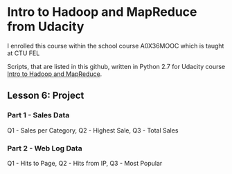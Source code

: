 # Intro to Hadoop and MapReduce from Udacity
I enrolled this course within the school course A0X36MOOC which is taught at CTU FEL

Scripts, that are listed in this github, written in Python 2.7 for Udacity course [Intro to Hadoop and MapReduce](https://www.udacity.com/course/intro-to-hadoop-and-mapreduce--ud617).

## Lesson 6: Project

### Part 1 - Sales Data
Q1 - Sales per Category, Q2 - Highest Sale, Q3 - Total Sales

### Part 2 - Web Log Data
Q1 - Hits to Page, Q2 - Hits from IP, Q3 - Most Popular